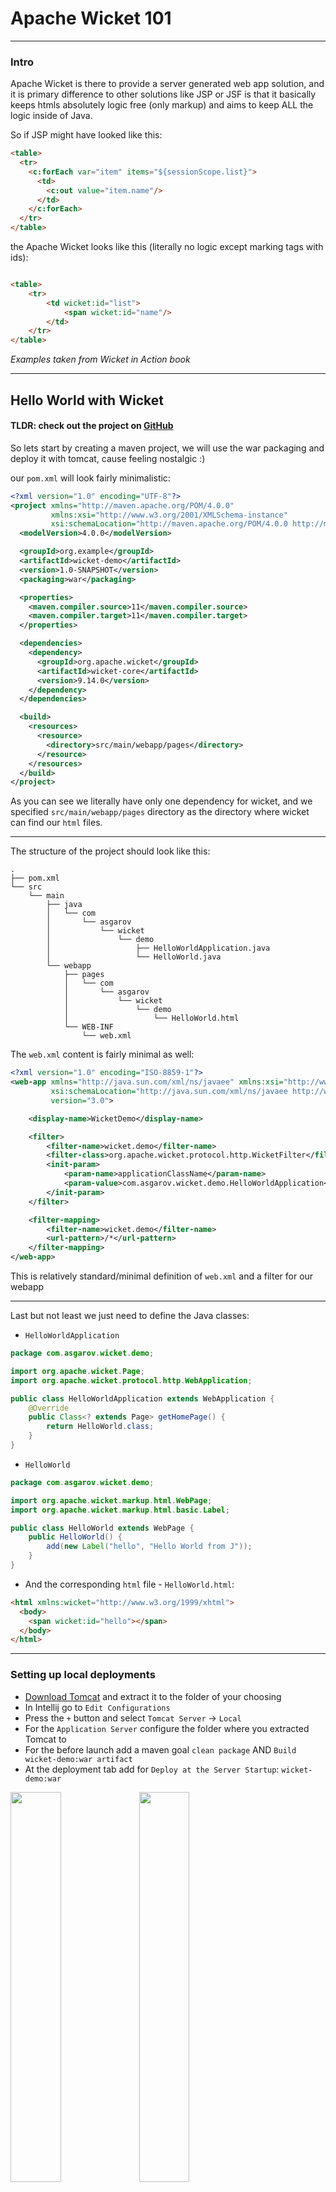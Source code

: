 # Apache Wicket 101

---

### Intro

Apache Wicket is there to provide a server generated web app solution, and it is primary difference to
other solutions like JSP or JSF is that it basically keeps htmls absolutely logic free (only markup)
and aims to keep ALL the logic inside of Java.

So if JSP might have looked like this:

```html
<table>
  <tr>
    <c:forEach var="item" items="${sessionScope.list}">
      <td>
        <c:out value="item.name"/>
      </td>
    </c:forEach>
  </tr>
</table>
```

the Apache Wicket looks like this (literally no logic except marking tags with ids):

```html

<table>
    <tr>
        <td wicket:id="list">
            <span wicket:id="name"/>
        </td>
    </tr>
</table>
```

*Examples taken from Wicket in Action book*

---

## Hello World with Wicket

#### TLDR: check out the project on [GitHub](https://github.com/asgarov1/wicket-demo/tree/helloWorld)

So lets start by creating a maven project, we will use the war packaging and deploy it with tomcat, cause
feeling nostalgic :)

our `pom.xml` will look fairly minimalistic:

```xml
<?xml version="1.0" encoding="UTF-8"?>
<project xmlns="http://maven.apache.org/POM/4.0.0"
         xmlns:xsi="http://www.w3.org/2001/XMLSchema-instance"
         xsi:schemaLocation="http://maven.apache.org/POM/4.0.0 http://maven.apache.org/xsd/maven-4.0.0.xsd">
  <modelVersion>4.0.0</modelVersion>

  <groupId>org.example</groupId>
  <artifactId>wicket-demo</artifactId>
  <version>1.0-SNAPSHOT</version>
  <packaging>war</packaging>

  <properties>
    <maven.compiler.source>11</maven.compiler.source>
    <maven.compiler.target>11</maven.compiler.target>
  </properties>

  <dependencies>
    <dependency>
      <groupId>org.apache.wicket</groupId>
      <artifactId>wicket-core</artifactId>
      <version>9.14.0</version>
    </dependency>
  </dependencies>

  <build>
    <resources>
      <resource>
        <directory>src/main/webapp/pages</directory>
      </resource>
    </resources>
  </build>
</project>
```

As you can see we literally have only one dependency for wicket, and we specified `src/main/webapp/pages`
directory as the directory where wicket can find our `html` files.

---
The structure of the project should look like this:

```
.
├── pom.xml
└── src
    └── main
        ├── java
        │   └── com
        │       └── asgarov
        │           └── wicket
        │               └── demo
        │                   ├── HelloWorldApplication.java
        │                   └── HelloWorld.java
        └── webapp
            ├── pages
            │   └── com
            │       └── asgarov
            │           └── wicket
            │               └── demo
            │                   └── HelloWorld.html
            └── WEB-INF
                └── web.xml
```

The `web.xml` content is fairly minimal as well:

```xml
<?xml version="1.0" encoding="ISO-8859-1"?>
<web-app xmlns="http://java.sun.com/xml/ns/javaee" xmlns:xsi="http://www.w3.org/2001/XMLSchema-instance"
         xsi:schemaLocation="http://java.sun.com/xml/ns/javaee http://www.oracle.com/webfolder/technetwork/jsc/xml/ns/javaee/web-app_3_0.xsd"
         version="3.0">

    <display-name>WicketDemo</display-name>

    <filter>
        <filter-name>wicket.demo</filter-name>
        <filter-class>org.apache.wicket.protocol.http.WicketFilter</filter-class>
        <init-param>
            <param-name>applicationClassName</param-name>
            <param-value>com.asgarov.wicket.demo.HelloWorldApplication</param-value>
        </init-param>
    </filter>

    <filter-mapping>
        <filter-name>wicket.demo</filter-name>
        <url-pattern>/*</url-pattern>
    </filter-mapping>
</web-app>
```

This is relatively standard/minimal definition of `web.xml` and a filter for our webapp

---

Last but not least we just need to define the Java classes:

- `HelloWorldApplication`
```java
package com.asgarov.wicket.demo;

import org.apache.wicket.Page;
import org.apache.wicket.protocol.http.WebApplication;

public class HelloWorldApplication extends WebApplication {
    @Override
    public Class<? extends Page> getHomePage() {
        return HelloWorld.class;
    }
}
```

- `HelloWorld`
```java
package com.asgarov.wicket.demo;

import org.apache.wicket.markup.html.WebPage;
import org.apache.wicket.markup.html.basic.Label;

public class HelloWorld extends WebPage {
    public HelloWorld() {
        add(new Label("hello", "Hello World from J"));
    }
}
```

- And the corresponding `html` file - `HelloWorld.html`:
```html
<html xmlns:wicket="http://www.w3.org/1999/xhtml">
  <body>
    <span wicket:id="hello"></span>
  </body>
</html>
```

---

### Setting up local deployments
- [Download Tomcat](https://tomcat.apache.org/download-90.cgi) and extract it to the folder of your choosing
- In Intellij go to `Edit Configurations`
- Press the `+` button and select `Tomcat Server` -> `Local`
- For the `Application Server` configure the folder where you extracted Tomcat to
- For the before launch add a maven goal `clean package` AND `Build wicket-demo:war artifact`
- At the deployment tab add for `Deploy at the Server Startup`: `wicket-demo:war`

<img src="assets/images/wicket/tomcat1.png" width="40%">
<img src="assets/images/wicket/tomcat2.png" width="40%">
<br/>
<br/>

That is all, you can start the tomcat with the build war from Intellij.
